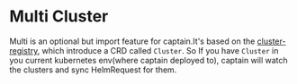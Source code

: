 # Multi Cluster

Multi is an optional but import feature for captain.It's based on the [cluster-registry](https://github.com/kubernetes/cluster-registry), which introduce a CRD called `Cluster`. So If you have `Cluster` in you current kubernetes env(where captain deployed to), captain will watch the clusters and sync HelmRequest for them.
